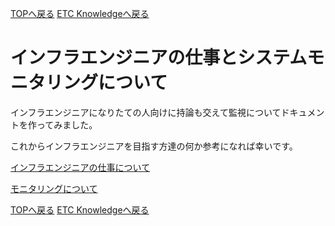 [TOPへ戻る](https://actmotech.xyz/)
[ETC Knowledgeへ戻る](/ETC/top.md)

# インフラエンジニアの仕事とシステムモニタリングについて

インフラエンジニアになりたての人向けに持論も交えて監視についてドキュメントを作ってみました。 

これからインフラエンジニアを目指す方達の何か参考になれば幸いです。

[インフラエンジニアの仕事について](https://www.docswell.com/s/eichannel/ZJLJ3Q-infrawork)

[モニタリングについて](https://www.docswell.com/s/eichannel/K7VXQJ-monitoring)

[TOPへ戻る](https://actmotech.xyz/)
[ETC Knowledgeへ戻る](/ETC/top.md)